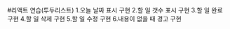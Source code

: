 #리액트 연습(투두리스트)
  1.오늘 날짜 표시 구현
  2.할 일 갯수 표시 구현
  3.할 일 완료 구현
  4.할 일 삭제 구현
  5.할 일 수정 구현
  6.내용이 없을 때 경고 구현
